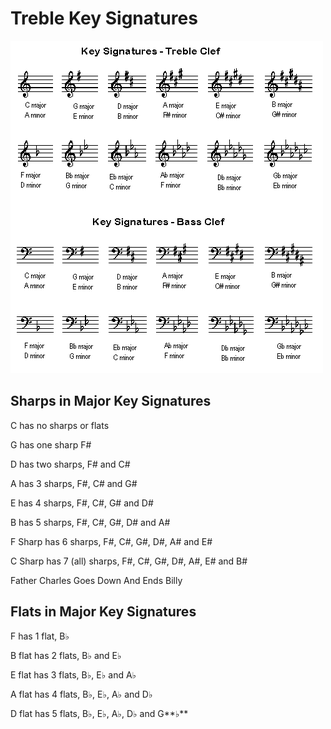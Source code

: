 # Treble Key Signatures

![Treble Key Signatures](treble-key-signatures/treble-key-signatures.png)

## Sharps in Major Key Signatures

C has no sharps or flats

G has one sharp F#

D has two sharps, F# and C#

A has 3 sharps, F#, C# and G#

E has 4 sharps, F#, C#, G# and D#

B has 5 sharps, F#, C#, G#, D# and A#

F Sharp has 6 sharps, F#, C#, G#, D#, A# and E#

C Sharp has 7 (all) sharps, F#, C#, G#, D#, A#, E# and B#

Father Charles Goes Down And Ends Billy

## Flats in Major Key Signatures

F has 1 flat, B♭

B flat has 2 flats, B♭ and E♭

E flat has 3 flats, B♭, E♭ and A♭

A flat has 4 flats, B♭, E♭, A♭ and D♭

D flat has 5 flats, B♭, E♭, A♭, D♭ and G**♭**